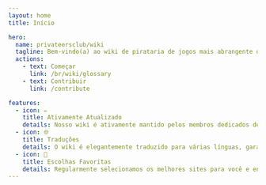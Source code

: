 ```yaml
---
layout: home
title: Início

hero:
  name: privateersclub/wiki
  tagline: Bem-vindo(a) ao wiki de pirataria de jogos mais abrangente da internet.
  actions:
    - text: Começar
      link: /br/wiki/glossary
    - text: Contribuir
      link: /contribute

features:
  - icon: ✏️
    title: Ativamente Atualizado
    details: Nosso wiki é ativamente mantido pelos membros dedicados de nossa comunidade.
  - icon: 🌐
    title: Traduções
    details: O wiki é elegantemente traduzido para várias línguas, garantindo que você possa explorar seu conteúdo com facilidade e conforto máximos!
  - icon: 🌟
    title: Escolhas Favoritas
    details: Regularmente selecionamos os melhores sites para você e enfatizamos sua importância, para que você possa ficar tranquilo(a).
---
```

